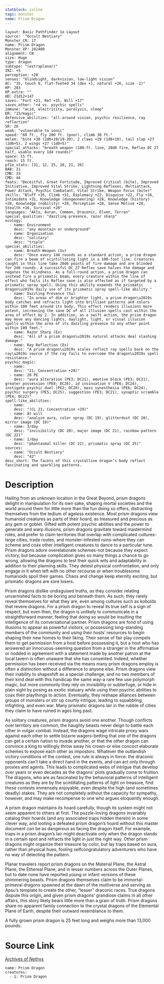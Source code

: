 ```yaml
---
statblock: inline
tags: monster
name: Prism Dragon
---
```

```statblock
layout: Basic Pathfinder 1e Layout
source:  "Occult Bestiary"
Monster_CR: 17
name: Prism Dragon
Monster_XP: 102400
alignment: CN
size: Huge
type: dragon
subtype: "(extraplanar)"
INI: +5
perception: +28
senses: "blindsight, darkvision, low-light vision"
AC: "35, touch 9, flat-footed 34 (dex +1, natural +26, size -2)"
HP: 283
HP_extra: ""
HD: 21d12+147
saves: "Fort +21, Ref +15, Will +17"
saves_other: "+4 vs. psychic spells"
immune: "acid, electricity, paralysis, sleep"
DR: "15/magic"
defensive_abilities: "all-around vision, psychic resilience, ray reflection"
SR: 28
weak: "vulnerable to sonic"
speed: "60 ft., fly 200 ft. (poor), climb 30 ft."
melee: "bite +30 (2d6+10/19-20), 2 claws +29 (1d8+10), tail slap +27 (2d6+5), 2 wings +27 (1d8+5)"
special_attacks: "breath weapon (100-ft. line, 20d6 fire, Reflex DC 27 half, usable every 1d4 rounds)"
space: 15 ft.
reach: 15 ft.
pf1e_stats: [31, 12, 25, 20, 21, 26]
BAB: 21
CMB: 33
CMD: 44
feats: "Deceitful, Great Fortitude, Improved Critical (bite), Improved Initiative, Improved Vital Strike, Lightning Reflexes, Multiattack, Power Attack, Psychic Combatant, Vital Strike, Weapon Focus (bite)"
skills: "Bluff +35, Climb +31, Diplomacy +22, Disguise +22, Fly +16, Intimidate +31, Knowledge (dungeoneering) +28, Knowledge (history) +28, Knowledge (nobility) +28, Perception +28, Sense Motive +28, Stealth +16, Survival +28"
languages: "Aklo, Auran, Common, Draconic, Elven, Terran"
special_qualities: "dazzling presence, razor sharp"
ecology:
  - name: Environment
    desc: "any mountain or underground"
  - name: Organisation
    desc: "solitary"
    desc: "triple"
special_abilities:
  - name: Breath Weapon (Su)
    desc: "Once every 1d4 rounds as a standard action, a prism dragon can fire a beam of scintillating light in a 100-foot line. Creatures caught in this line take 20d6 points of fire damage and are blinded for 2d6 rounds. A successful DC 27 Reflex save halves the damage and negates the blindness. As a full-round action, a prism dragon can instead fire a prismatic beam; every creature within the line of effect who fails its Reflex save is also affected as if targeted by a prismatic spray spell. Using this ability expends the prismatic dragon\u2019s daily use of its prismatic spray spell-like ability."
  - name: Dazzling Presence (Su)
    desc: "In areas of dim or brighter light, a prism dragon\u2019s body catches and refracts light into brilliant patterns and colors within 100 feet around its body. This effect renders illusions more potent, increasing the save DC of all illusion spells cast within the area of effect by 2. In addition, as a swift action, the prism dragon may move any dancing lights, daylight, light, or visual illusion spells within the area of its dazzling presence to any other point within 100 feet."
  - name: Razor Sharp (Ex)
    desc: "All of a prism dragon\u2019s natural attacks deal slashing damage."
  - name: Ray Reflection (Ex)
    desc: "A prism dragon\u2019s scales reflect ray spells back on the ray\u2019s source if the ray fails to overcome the dragon\u2019s spell resistance."
psychic_magic:
  - name:
    desc: "21; Concentration +29)"
  - name: 20 PE
    desc: "aura alteration (PE3; DC21), emotive block (PE3; DC21), greater possession (PE8; DC26), id insinuation V (PE6; DC24), instigate psychic duel (PE2; DC20), mass synesthesia (PE6; DC24), psychic surgery (PE5; DC25), suggestion (PE3; DC21), synaptic scramble (PE4; DC22)"
spell-like_abilities:
  - name:
    desc: "(CL 21; Concentration +29)"
  - name: At will
    desc: "analyze aura, color spray (DC 19), glitterdust (DC 20), mirror image (DC 19)"
  - name: 3/day
    desc: "invisibility (DC 20), major image (DC 21), rainbow pattern (DC 22)"
  - name: 1/day
    desc: "phantasmal killer (DC 22), prismatic spray (DC 25)"
sources:
  - name: "Occult Bestiary"
    desc: "42"
desc_short: The facets of this crystalline dragon’s body reflect fascinating and sparkling patterns.
```
# Description
Hailing from an unknown location in the Great Beyond, prism dragons delight in manipulation for its own sake, shaping mortal societies and the world around them for little more than the fun doing so offers, distracting themselves from the tedium of ageless existence. Most prism dragons view humanoid creatures as parts of their hoard, as treasured and precious as any gem or goblet. Gifted with potent psychic abilities and the power to generate and warp illusions, prism dragons gravitate toward mastermind roles, and prefer to claim territories that overlap with complicated cultures-large cities, trade routes, and monster-infested ruins-where they can scheme and coax other intelligent creatures to dance to a particular tune. Prism dragons adore overelaborate schemes-not because they expect victory, but because complication gives so many things a chance to go wrong, allowing the dragons to test their quick wits and adaptability in addition to their planning skills. They detest physical confrontation, and only engage in it when left with no other recourse or when troublesome humanoids spoil their games. Chaos and change keep eternity exciting, but prismatic dragons are sore losers.

Prism dragons dislike undisguised truths, as they consider relating unvarnished facts to be boring and beneath them. As such, they rarely reveal themselves for what they are, even among cultures such as kobolds that revere dragons. For a prism dragon to reveal its true self is a sign of respect, but even then, the dragon is unlikely to communicate in a straightforward manner, feeling that doing so would be insulting the intelligence of its conversational partner. Prism dragons are fond of using illusions to appear as powerful visitors, or possessing long-standing members of the community and using their hosts’ resources to begin shaping their new homes to their liking. Their sense of fair play compels them to get permission from a host before possessing it, but a host who has answered an innocuous-seeming question from a stranger in the affirmative or nodded in agreement with a statement made by another patron at the local tavern is often unaware that she has consented. Indeed, whether permission has been received via the means many prism dragons employ is often a distinction without a difference to anyone else. Prism dragons view their inability to shapeshift as a special challenge, and no two members of their kind deal with this handicap the same way-a rare few use polymorph magic, but more commonly they rely on invisibility or subterfuge, or hide in plain sight by posing as exotic statuary while using their psychic abilities to coax their playthings to action. Eventually, they reshape alliances between groups of monsters or stir up courtly intrigue, leading to squabbling, infighting, and even war. Many prismatic dragons lair in the rubble of cities they claim to have ruined in ages long past.

As solitary creatures, prism dragons avoid one another. Though conflicts over territory are common, the haughty beasts never deign to battle each other in vulgar combat. Instead, the dragons wage intricate proxy wars against each other to settle bizarre wagers-betting that one of the dragons can get a certain nation to invade another, or that the other dragon can convince a king to willingly throw away his crown-or else concoct elaborate schemes to expose each other as impostors. Whatever the outlandish victory conditions of the contest, one rule is always in force: the draconic opponents can’t take a direct hand in the events, and can act only through proxies and agents. This leads to complicated webs of intrigue that develop over years or even decades as the dragons’ plots gradually come to fruition. The dragons, who are as fascinated by the behavioral patterns of intelligent creatures as they are by the scintillating patterns of light on treasure, find these contests immensely enjoyable, even despite the high (and sometimes deadly) stakes. They are not completely without the capacity for sympathy, however, and may make recompense to one who argues eloquently enough.

A prism dragon maintains its hoard carefully, though its system might not seem apparent to others at first. The puzzle-loving dragons invariably catalog their hoards (and any associated traps hidden therein) in some clever way, and looting a defeated prism dragon’s hoard without this master document can be as dangerous as facing the dragon itself. For example, traps in a prism dragon’s lair might deactivate only when the dragon stands in a certain spot and refracts the light in just the right way. Other prism dragons might organize their treasure by color, but lay traps based on aura, rather than physical hues, fooling selfcongratulatory adventurers who have no way of detecting the pattern.

Planar travelers report prism dragons on the Material Plane, the Astral Plane, the Ethereal Plane, and in lesser numbers across the Outer Planes, but to date none have reported young or infant versions of these shimmering beasts. Prism dragons themselves claim to be immortal- primeval dragons spawned at the dawn of the multiverse and serving as Apsu’s template to create the other, “lesser” draconic races. True dragons dispute this origin, and given prism dragons’ grandiose claims in all other affairs, this story likely bears little more than a grain of truth. Prism dragons share no apparent family connection to the crystal dragons of the Elemental Plane of Earth, despite their outward resemblance to them.

A fully grown prism dragon is 25 feet long and weighs more than 13,000 pounds.
# Source Link
[Archives of Nethys](https://aonprd.com/MonsterDisplay.aspx?ItemName=Prism%20Dragon)
```encounter-table
name: Prism Dragon
creatures:
  - 1: Prism Dragon
```
